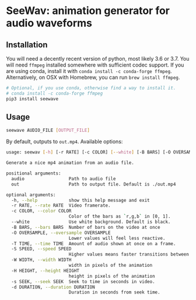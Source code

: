 # SeeWav: animation generator for audio waveforms

## Installation

You will need a decently recent version of python, most likely 3.6 or 3.7.
You will need `ffmpeg` installed somewhere with sufficient codec support. If you are using conda,
install it with `conda install -c conda-forge ffmpeg`. Alternatively, on OSX with Homebrew,
you can run `brew install ffmpeg`.

```bash
# Optional, if you use conda, otherwise find a way to install it.
# conda install -c conda-forge ffmpeg
pip3 install seewave
```

## Usage


```bash
seewave AUDIO_FILE [OUTPUT_FILE]
```
By default, outputs to `out.mp4`. Available options:

```bash
usage: seewav [-h] [-r RATE] [-c COLOR] [--white] [-B BARS] [-O OVERSAMPLE] [-T TIME] [-S SPEED] [-W WIDTH] [-H HEIGHT] [-s SEEK] [-d DURATION] audio [out]

Generate a nice mp4 animation from an audio file.

positional arguments:
  audio                 Path to audio file
  out                   Path to output file. Default is ./out.mp4

optional arguments:
  -h, --help            show this help message and exit
  -r RATE, --rate RATE  Video framerate.
  -c COLOR, --color COLOR
                        Color of the bars as `r,g,b` in [0, 1].
  --white               Use white background. Default is black.
  -B BARS, --bars BARS  Number of bars on the video at once
  -O OVERSAMPLE, --oversample OVERSAMPLE
                        Lower values will feel less reactive.
  -T TIME, --time TIME  Amount of audio shown at once on a frame.
  -S SPEED, --speed SPEED
                        Higher values means faster transitions between frames.
  -W WIDTH, --width WIDTH
                        width in pixels of the animation
  -H HEIGHT, --height HEIGHT
                        height in pixels of the animation
  -s SEEK, --seek SEEK  Seek to time in seconds in video.
  -d DURATION, --duration DURATION
                        Duration in seconds from seek time.
```
